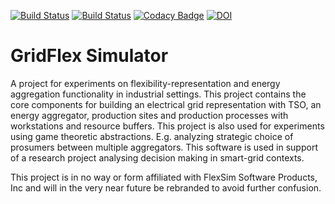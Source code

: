 [![Build Status](https://travis-ci.org/KrisC369/GridFlex-Simulator.svg?branch=master)](https://travis-ci.org/KrisC369/GridFlex-Simulator) 
[![Build Status](https://circleci.com/gh/KrisC369/GridFlex-Simulator/tree/develop.png?style=shield&circle-token=:circle-token)](https://circleci.com/gh/KrisC369/GridFlex-Simulator) 
[![Codacy Badge](https://api.codacy.com/project/badge/Grade/2453a1b571704a45a0f078591635ab6b)](https://www.codacy.com/app/kristofconinx369/GridFlex-Simulator?utm_source=github.com&amp;utm_medium=referral&amp;utm_content=KrisC369/GridFlex-Simulator&amp;utm_campaign=Badge_Grade)
[![DOI](https://zenodo.org/badge/73939718.svg)](https://zenodo.org/badge/latestdoi/73939718)

GridFlex Simulator
=======

A project for experiments on flexibility-representation and energy aggregation functionality in industrial settings.
This project contains the core components for building an electrical grid representation with TSO, an energy aggregator, production sites and production processes with workstations and resource buffers. 
This project is also used for experiments using game theoretic abstractions. E.g. analyzing strategic choice of prosumers between multiple aggregators.
This software is used in support of a research project analysing decision making in smart-grid contexts.

This project is in no way or form affiliated with FlexSim Software Products, Inc and will in the very near future be rebranded to avoid further confusion.
